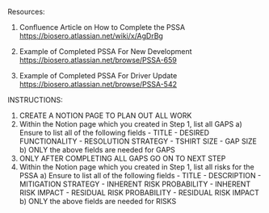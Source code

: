 Resources:
1) Confluence Article on How to Complete the PSSA
https://biosero.atlassian.net/wiki/x/AgDrBg

2) Example of Completed PSSA For New Development
https://biosero.atlassian.net/browse/PSSA-659

3) Example of Completed PSSA For Driver Update
https://biosero.atlassian.net/browse/PSSA-542

INSTRUCTIONS:
1) CREATE A NOTION PAGE TO PLAN OUT ALL WORK
2) Within the Notion page which you created in Step 1, list all GAPS
    a) Ensure to list all of the following fields
        - TITLE
        - DESIRED FUNCTIONALITY
        - RESOLUTION STRATEGY
        - TSHIRT SIZE
        - GAP SIZE
    b) ONLY the above fields are needed for GAPS
3) ONLY AFTER COMPLETING ALL GAPS GO ON TO NEXT STEP
4) Within the Notion page which you created in Step 1, list all risks for the PSSA
    a) Ensure to list all of the following fields
        - TITLE
        - DESCRIPTION
        - MITIGATION STRATEGY
        - INHERENT RISK PROBABILITY
        - INHERENT RISK IMPACT
        - RESIDUAL RISK PROBABILITY
        - RESIDUAL RISK IMPACT
    b) ONLY the above fields are needed for RISKS

